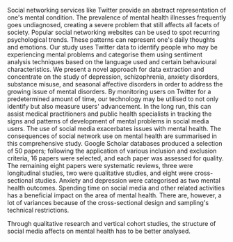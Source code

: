  Social networking services like Twitter provide an abstract representation of one's mental condition. The prevalence of mental health illnesses frequently goes undiagnosed, creating a severe problem that still affects all facets of society. Popular social networking websites can be used to spot recurring psychological trends. These patterns can represent one's daily thoughts and emotions. Our study uses Twitter data to identify people who may be experiencing mental problems and categorise them using sentiment analysis techniques based on the language used and certain behavioural characteristics. We present a novel approach for data extraction and concentrate on the study of depression, schizophrenia, anxiety disorders, substance misuse, and seasonal affective disorders in order to address the growing issue of mental disorders. By monitoring users on Twitter for a predetermined amount of time, our technology may be utilised to not only identify but also measure users' advancement. In the long run, this can assist medical practitioners and public health specialists in tracking the signs and patterns of development of mental problems in social media users. The use of social media exacerbates issues with mental health. The consequences of social network use on mental health are summarised in this comprehensive study. Google Scholar databases produced a selection of 50 papers; following the application of various inclusion and exclusion criteria, 16 papers were selected, and each paper was assessed for quality. The remaining eight papers were systematic reviews, three were longitudinal studies, two were qualitative studies, and eight were cross-sectional studies. Anxiety and depression were categorised as two mental health outcomes. Spending time on social media and other related activities has a beneficial impact on the area of mental health. There are, however, a lot of variances because of the cross-sectional design and sampling's technical restrictions. 


Through qualitative research and vertical cohort studies, the structure of social media affects on mental health has to be better analysed.
